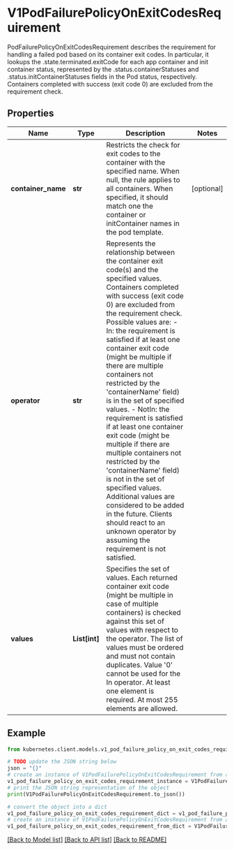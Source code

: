 # V1PodFailurePolicyOnExitCodesRequirement

PodFailurePolicyOnExitCodesRequirement describes the requirement for handling a failed pod based on its container exit codes. In particular, it lookups the .state.terminated.exitCode for each app container and init container status, represented by the .status.containerStatuses and .status.initContainerStatuses fields in the Pod status, respectively. Containers completed with success (exit code 0) are excluded from the requirement check.

## Properties

Name | Type | Description | Notes
------------ | ------------- | ------------- | -------------
**container_name** | **str** | Restricts the check for exit codes to the container with the specified name. When null, the rule applies to all containers. When specified, it should match one the container or initContainer names in the pod template. | [optional] 
**operator** | **str** | Represents the relationship between the container exit code(s) and the specified values. Containers completed with success (exit code 0) are excluded from the requirement check. Possible values are:  - In: the requirement is satisfied if at least one container exit code   (might be multiple if there are multiple containers not restricted   by the &#39;containerName&#39; field) is in the set of specified values. - NotIn: the requirement is satisfied if at least one container exit code   (might be multiple if there are multiple containers not restricted   by the &#39;containerName&#39; field) is not in the set of specified values. Additional values are considered to be added in the future. Clients should react to an unknown operator by assuming the requirement is not satisfied. | 
**values** | **List[int]** | Specifies the set of values. Each returned container exit code (might be multiple in case of multiple containers) is checked against this set of values with respect to the operator. The list of values must be ordered and must not contain duplicates. Value &#39;0&#39; cannot be used for the In operator. At least one element is required. At most 255 elements are allowed. | 

## Example

```python
from kubernetes.client.models.v1_pod_failure_policy_on_exit_codes_requirement import V1PodFailurePolicyOnExitCodesRequirement

# TODO update the JSON string below
json = "{}"
# create an instance of V1PodFailurePolicyOnExitCodesRequirement from a JSON string
v1_pod_failure_policy_on_exit_codes_requirement_instance = V1PodFailurePolicyOnExitCodesRequirement.from_json(json)
# print the JSON string representation of the object
print(V1PodFailurePolicyOnExitCodesRequirement.to_json())

# convert the object into a dict
v1_pod_failure_policy_on_exit_codes_requirement_dict = v1_pod_failure_policy_on_exit_codes_requirement_instance.to_dict()
# create an instance of V1PodFailurePolicyOnExitCodesRequirement from a dict
v1_pod_failure_policy_on_exit_codes_requirement_from_dict = V1PodFailurePolicyOnExitCodesRequirement.from_dict(v1_pod_failure_policy_on_exit_codes_requirement_dict)
```
[[Back to Model list]](../README.md#documentation-for-models) [[Back to API list]](../README.md#documentation-for-api-endpoints) [[Back to README]](../README.md)


